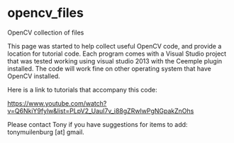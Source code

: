 # opencv_files
OpenCV collection of files

This page was started to help collect useful OpenCV code, and provide a location for tutorial code. Each program comes with a Visual Studio project that was tested working using visual studio 2013 with the Ceemple plugin installed. The code will work fine on other operating system that have OpenCV installed.

Here is a link to tutorials that accompany this code:

https://www.youtube.com/watch?v=Q6NkiY9fylw&list=PLpV2_Uaul7v_i88gZRwIwPgNGpakZnOhs

Please contact Tony if you have suggestions for items to add: tonymuilenburg [at] gmail.